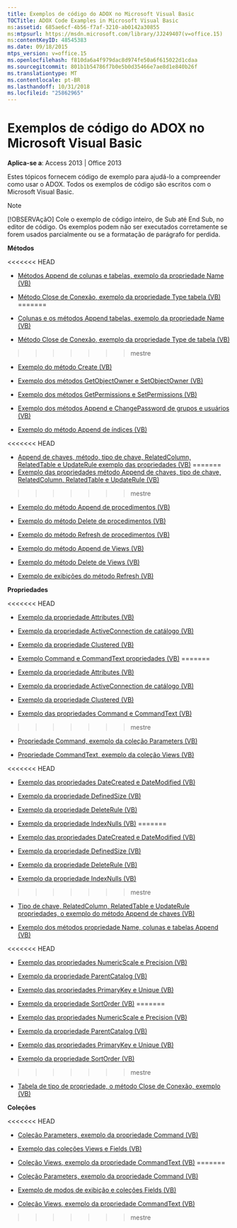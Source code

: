 ```yaml
---
title: Exemplos de código do ADOX no Microsoft Visual Basic
TOCTitle: ADOX Code Examples in Microsoft Visual Basic
ms:assetid: 685ae6cf-4b56-f7af-3210-ab0142a30855
ms:mtpsurl: https://msdn.microsoft.com/library/JJ249407(v=office.15)
ms:contentKeyID: 48545383
ms.date: 09/18/2015
mtps_version: v=office.15
ms.openlocfilehash: f810da6a4f979dac8d974fe50a6f615022d1cdaa
ms.sourcegitcommit: 801b1b54786f7b0e5b0d35466e7ae8d1e840b26f
ms.translationtype: MT
ms.contentlocale: pt-BR
ms.lasthandoff: 10/31/2018
ms.locfileid: "25862965"
---
```

# <a name="adox-code-examples-in-microsoft-visual-basic"></a>Exemplos de código do ADOX no Microsoft Visual Basic


**Aplica-se a**: Access 2013 | Office 2013

Estes tópicos fornecem código de exemplo para ajudá-lo a compreender como usar o ADOX. Todos os exemplos de código são escritos com o Microsoft Visual Basic.


> [!NOTE]
> [!OBSERVAçãO] Cole o exemplo de código inteiro, de Sub até End Sub, no editor de código. Os exemplos podem não ser executados corretamente se forem usados parcialmente ou se a formatação de parágrafo for perdida.



**Métodos**

<<<<<<< HEAD
  - [Métodos Append de colunas e tabelas, exemplo da propriedade Name (VB)](columns-and-tables-append-methods-name-property-example-vb.md)

  - [Método Close de Conexão, exemplo da propriedade Type tabela (VB)](connection-close-method-table-type-property-example-vb.md)
=======
  - [Colunas e os métodos Append tabelas, exemplo da propriedade Name (VB)](columns-and-tables-append-methods-name-property-example-vb.md)

  - [Método Close de Conexão, exemplo da propriedade Type de tabela (VB)](connection-close-method-table-type-property-example-vb.md)
>>>>>>> mestre

  - [Exemplo do método Create (VB)](create-method-example-vb.md)

  - [Exemplo dos métodos GetObjectOwner e SetObjectOwner (VB)](getobjectowner-and-setobjectowner-methods-example-vb.md)

  - [Exemplo dos métodos GetPermissions e SetPermissions (VB)](getpermissions-and-setpermissions-methods-example-vb.md)

  - [Exemplo dos métodos Append e ChangePassword de grupos e usuários (VB)](groups-and-users-append-changepassword-methods-example-vb.md)

  - [Exemplo do método Append de índices (VB)](indexes-append-method-example-vb.md)

<<<<<<< HEAD
  - [Append de chaves, método, tipo de chave, RelatedColumn, RelatedTable e UpdateRule exemplo das propriedades (VB)](keys-append-method-key-type-relatedcolumn-relatedtable-and-updaterule-properties-example-vb.md)
=======
  - [Exemplo das propriedades método Append de chaves, tipo de chave, RelatedColumn, RelatedTable e UpdateRule (VB)](keys-append-method-key-type-relatedcolumn-relatedtable-and-updaterule-properties-example-vb.md)
>>>>>>> mestre

  - [Exemplo do método Append de procedimentos (VB)](procedures-append-method-example-vb.md)

  - [Exemplo do método Delete de procedimentos (VB)](procedures-delete-method-example-vb.md)

  - [Exemplo do método Refresh de procedimentos (VB)](procedures-refresh-method-example-vb.md)

  - [Exemplo do método Append de Views (VB)](views-append-method-example-vb.md)

  - [Exemplo do método Delete de Views (VB)](views-delete-method-example-vb.md)

  - [Exemplo de exibições do método Refresh (VB)](views-refresh-method-example-vb.md)

**Propriedades**

<<<<<<< HEAD
  - [Exemplo da propriedade Attributes (VB)](attributes-property-example-vb.md)

  - [Exemplo da propriedade ActiveConnection de catálogo (VB)](catalog-activeconnection-property-example-vb.md)

  - [Exemplo da propriedade Clustered (VB)](clustered-property-example-vb.md)

  - [Exemplo Command e CommandText propriedades (VB)](command-and-commandtext-properties-example-vb.md)
=======
  - [Exemplo da propriedade Attributes (VB)](attributes-property-example-vb.md)

  - [Exemplo da propriedade ActiveConnection de catálogo (VB)](catalog-activeconnection-property-example-vb.md)

  - [Exemplo da propriedade Clustered (VB)](clustered-property-example-vb.md)

  - [Exemplo das propriedades Command e CommandText (VB)](command-and-commandtext-properties-example-vb.md)
>>>>>>> mestre

  - [Propriedade Command, exemplo da coleção Parameters (VB)](parameters-collection-command-property-example-vb.md)

  - [Propriedade CommandText, exemplo da coleção Views (VB)](views-collection-commandtext-property-example-vb.md)

<<<<<<< HEAD
  - [Exemplo das propriedades DateCreated e DateModified (VB)](datecreated-and-datemodified-properties-example-vb.md)

  - [Exemplo da propriedade DefinedSize (VB)](definedsize-property-example-vb.md)

  - [Exemplo da propriedade DeleteRule (VB)](deleterule-property-example-vb.md)

  - [Exemplo da propriedade IndexNulls (VB)](indexnulls-property-example-vb.md)
=======
  - [Exemplo das propriedades DateCreated e DateModified (VB)](datecreated-and-datemodified-properties-example-vb.md)

  - [Exemplo da propriedade DefinedSize (VB)](definedsize-property-example-vb.md)

  - [Exemplo da propriedade DeleteRule (VB)](deleterule-property-example-vb.md)

  - [Exemplo da propriedade IndexNulls (VB)](indexnulls-property-example-vb.md)
>>>>>>> mestre

  - [Tipo de chave, RelatedColumn, RelatedTable e UpdateRule propriedades, o exemplo do método Append de chaves (VB)](keys-append-method-key-type-relatedcolumn-relatedtable-and-updaterule-properties-example-vb.md)

  - [Exemplo dos métodos propriedade Name, colunas e tabelas Append (VB)](columns-and-tables-append-methods-name-property-example-vb.md)

<<<<<<< HEAD
  - [Exemplo das propriedades NumericScale e Precision (VB)](numericscale-and-precision-properties-example-vb.md)

  - [Exemplo da propriedade ParentCatalog (VB)](parentcatalog-property-example-vb.md)

  - [Exemplo das propriedades PrimaryKey e Unique (VB)](primarykey-and-unique-properties-example-vb.md)

  - [Exemplo da propriedade SortOrder (VB)](sortorder-property-example-vb.md)
=======
  - [Exemplo das propriedades NumericScale e Precision (VB)](numericscale-and-precision-properties-example-vb.md)

  - [Exemplo da propriedade ParentCatalog (VB)](parentcatalog-property-example-vb.md)

  - [Exemplo das propriedades PrimaryKey e Unique (VB)](primarykey-and-unique-properties-example-vb.md)

  - [Exemplo da propriedade SortOrder (VB)](sortorder-property-example-vb.md)
>>>>>>> mestre

  - [Tabela de tipo de propriedade, o método Close de Conexão, exemplo (VB)](connection-close-method-table-type-property-example-vb.md)

**Coleções**

<<<<<<< HEAD
  - [Coleção Parameters, exemplo da propriedade Command (VB)](parameters-collection-command-property-example-vb.md)

  - [Exemplo das coleções Views e Fields (VB)](views-and-fields-collections-example-vb.md)

  - [Coleção Views, exemplo da propriedade CommandText (VB)](views-collection-commandtext-property-example-vb.md)
=======
  - [Coleção Parameters, exemplo da propriedade Command (VB)](parameters-collection-command-property-example-vb.md)

  - [Exemplo de modos de exibição e coleções Fields (VB)](views-and-fields-collections-example-vb.md)

  - [Coleção Views, exemplo da propriedade CommandText (VB)](views-collection-commandtext-property-example-vb.md)
>>>>>>> mestre

